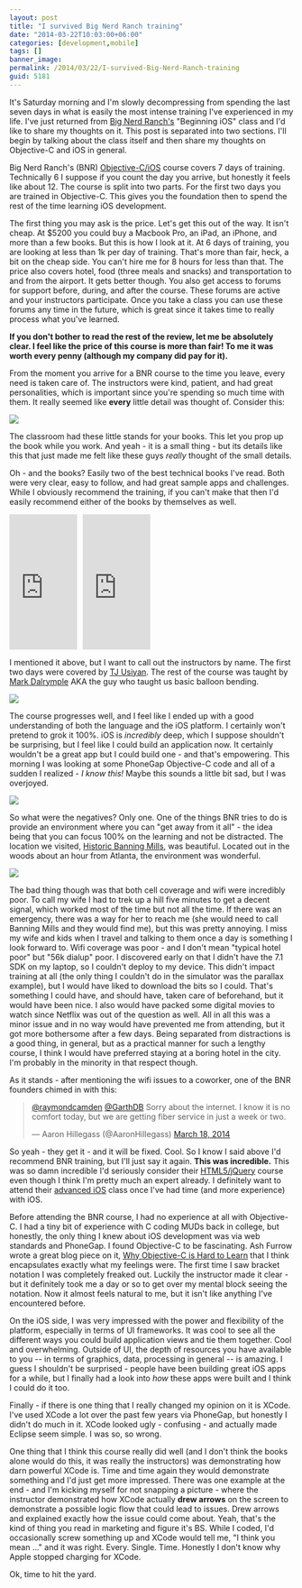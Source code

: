 ```yaml
---
layout: post
title: "I survived Big Nerd Ranch training"
date: "2014-03-22T10:03:00+06:00"
categories: [development,mobile]
tags: []
banner_image: 
permalink: /2014/03/22/I-survived-Big-Nerd-Ranch-training
guid: 5181
---
```


<p>
It's Saturday morning and I'm slowly decompressing from spending the last seven days in what is easily the most intense training I've experienced in my life. I've just returned from <a href="http://www.bignerdranch.com">Big Nerd Ranch's</a> "Beginning iOS" class and I'd like to share my thoughts on it. This post is separated into two sections. I'll begin by talking about the class itself and then share my thoughts on Objective-C and iOS in general.
</p>
<!--more-->
<p>
Big Nerd Ranch's (BNR) <a href="https://training.bignerdranch.com/classes/beginning-ios">Objective-C/iOS</a> course covers 7 days of training. Technically 6 I suppose if you count the day you arrive, but honestly it feels like about 12. The course is split into two parts. For the first two days you are trained in Objective-C. This gives you the foundation then to spend the rest of the time learning iOS development. 
</p>

<p>
The first thing you may ask is the price. Let's get this out of the way. It isn't cheap. At $5200 you could buy a Macbook Pro, an iPad, an iPhone, and more than a few books. But this is how I look at it. At 6 days of training, you are looking at less than 1k per day of training. That's more than fair, heck, a bit on the cheap side. You can't hire me for 8 hours for less than that. The price also covers hotel, food (three meals and snacks) and transportation to and from the airport. It gets better though. You also get access to forums for support before, during, and after the course. These forums are active and your instructors participate. Once you take a class you can use these forums any time in the future, which is great since it takes time to really process what you've learned. 
</p>

<p>
<strong>If you don't bother to read the rest of the review, let me be absolutely clear. I feel like the price of this course is more than fair! To me it was worth every penny (although my company did pay for it).</strong> 
</p>

<p>
From the moment you arrive for a BNR course to the time you leave, every need is taken care of. The instructors were kind, patient, and had great personalities, which is important since you're spending so much time with them. It really seemed like <strong>every</strong> little detail was thought of. Consider this:
</p>

<p>
<img src="https://static.raymondcamden.com/images/book.jpg" />
</p>

<p>
The classroom had these little stands for your books. This let you prop up the book while you work. And yeah - it is a small thing - but its details like this that just made me felt like these guys <i>really</i> thought of the small details.
</p>

<p>
Oh - and the books? Easily two of the best technical books I've read. Both were very clear, easy to follow, and had great sample apps and challenges. While I obviously recommend the training, if you can't make that then I'd easily recommend either of the books by themselves as well. 
</p>

<iframe style="width:120px;height:240px;float:left;margin-right:10px" marginwidth="0" marginheight="0" scrolling="no" frameborder="0" src="http://ws-na.amazon-adsystem.com/widgets/q?ServiceVersion=20070822&Operation=GetAdHtml&ID=OneJS&OneJS=1&source=ac&ref=qf_sp_asin_til&ad_type=product_link&tracking_id=raymondcamden-20&marketplace=amazon&region=US&placement=0321942051&asins=0321942051&show_border=true&link_opens_in_new_window=false&MarketPlace=US">
</iframe>
<iframe style="width:120px;height:240px;" marginwidth="0" marginheight="0" scrolling="no" frameborder="0" src="http://ws-na.amazon-adsystem.com/widgets/q?ServiceVersion=20070822&Operation=GetAdHtml&ID=OneJS&OneJS=1&source=ac&ref=tf_til&ad_type=product_link&tracking_id=raymondcamden-20&marketplace=amazon&region=US&placement=032194206X&asins=032194206X&show_border=true&link_opens_in_new_window=false&MarketPlace=US">
</iframe>

<br clear="left">

<p>
I mentioned it above, but I want to call out the instructors by name. The first two days were covered by <a href="https://twitter.com/griotspeak">TJ Usiyan</a>. The rest of the course was taught by <a href="https://twitter.com/borkware">Mark Dalrymple</a> AKA the guy who taught us basic balloon bending.
</p>
 
<p>
<img src="https://static.raymondcamden.com/images/b.jpg" />
</p>

<p>
The course progresses well, and I feel like I ended up with a good understanding of both the language and the iOS platform. I certainly won't pretend to grok it 100%. iOS  is <i>incredibly</i> deep, which I suppose shouldn't be surprising, but I feel like I could build an application now. It certainly wouldn't be a great app but I could build one - and that's empowering. This morning I was looking at some PhoneGap Objective-C code and all of a sudden I realized - <i>I know this!</i> Maybe this sounds a little bit sad, but I was overjoyed. 
</p>

<p>
<img src="https://static.raymondcamden.com/images/unix-jurassic-park.jpg" />
</p>

<p>
So what were the negatives? Only one. One of the things BNR tries to do is provide an environment where you can "get away from it all" - the idea being that you can focus 100% on the learning and not be distracted. The location we visited, <a href="http://www.historicbanningmills.com/">Historic Banning Mills</a>, was beautiful. Located out in the woods about an hour from Atlanta, the environment was wonderful.
</p>

<p>
<img src="https://static.raymondcamden.com/images/IMG_3420.jpg" />
</p>

<p>
The bad thing though was that both cell coverage and wifi were incredibly poor. To call my wife I had to trek up a hill five minutes to get a decent signal, which worked most of the time but not all the time. If there was an emergency, there was a way for her to reach me (she would need to call Banning Mills and they would find me), but this was pretty annoying. I miss my wife and kids when I travel and talking to them once a day is something I look forward to. Wifi coverage was poor - and I don't mean "typical hotel poor" but "56k dialup" poor. I discovered early on that I didn't have the 7.1 SDK on my laptop, so I couldn't deploy to my device. This didn't impact training at all (the only thing I couldn't do in the simulator was the parallax  example), but I would have liked to download the bits so I could. That's something I could have, and should have, taken care of beforehand, but it would have been nice. I also would have packed some digital movies to watch since Netflix was out of the question as well. All in all this was a minor issue and in no way would have prevented me from attending, but it got more bothersome after a few days. Being separated from distractions is a good thing, in general, but as a practical manner for such a lengthy course, I think I would have preferred staying at a boring hotel in the city. I'm probably in the minority in that respect though. 
</p>

<p>
As it stands - after mentioning the wifi issues to a coworker, one of the BNR founders chimed in with this:
</p>

<blockquote class="twitter-tweet" lang="en"><p><a href="https://twitter.com/raymondcamden">@raymondcamden</a> <a href="https://twitter.com/GarthDB">@GarthDB</a> Sorry about the internet. I know it is no comfort today, but we are getting fiber service in just a week or two.</p>&mdash; Aaron Hillegass (@AaronHillegass) <a href="https://twitter.com/AaronHillegass/statuses/446015224173568000">March 18, 2014</a></blockquote>
<script async src="//platform.twitter.com/widgets.js" charset="utf-8"></script>

<p>
So yeah - they get it - and it will be fixed. Cool. So I know I said above I'd recommend BNR training, but I'll just say it again. <strong>This was incredible.</strong> This was so damn incredible I'd seriously consider their <a href="https://training.bignerdranch.com/classes/html5-apps-with-jquery">HTML5/jQuery</a> course even though I think I'm pretty much an expert already. I definitely want to attend their <a href="https://training.bignerdranch.com/classes/advanced-ios-bootcamp">advanced iOS</a> class once I've had time (and more experience) with iOS. 
</p>

<p>
Before attending the BNR course, I had no experience at all with Objective-C. I had a tiny bit of experience with C coding MUDs back in college, but honestly, the only thing I knew about iOS development was via web standards and PhoneGap. I found Objective-C to be fascinating. Ash Furrow wrote a great blog piece on it, <a href="http://ashfurrow.com/blog/2012/03/why-objective-c-is-hard">Why Objective-C is Hard to Learn</a> that I think encapsulates exactly what my feelings were. The first time I saw bracket notation I was completely freaked out. Luckily the instructor made it clear - but it definitely took me a day or so to get over my mental block seeing the notation. Now it almost feels natural to me, but it isn't like anything I've encountered before.
</p>

<p>
On the iOS side, I was very impressed with the power and flexibility of the platform, especially in terms of UI frameworks. It was cool to see all the different ways you could build application views and tie them together. Cool and overwhelming. Outside of UI, the depth of resources you have available to you -- in terms of graphics, data, processing in general -- is amazing. I guess I shouldn't be surprised - people have been building great iOS apps for a while, but I finally had a look into <i>how</i> these apps were built and I think I could do it too. 
</p>

<p>
Finally - if there is one thing that I really changed my opinion on it is XCode. I've used XCode a lot over the past few years via PhoneGap, but honestly I didn't do much in it. XCode looked ugly - confusing - and actually made Eclipse seem simple. I was so, so wrong.
</p>

<p>
One thing that I think this course really did well (and I don't think the books alone would do this, it was really the instructors) was demonstrating how darn powerful XCode is. Time and time again they would demonstrate something and I'd just get more impressed. There was one example at the end - and I'm kicking myself for not snapping a picture - where the instructor demonstrated how XCode actually <strong>drew arrows</strong> on the screen to demonstrate a possible logic flow that could lead to issues. Drew arrows and explained exactly how the issue could come about. Yeah, that's the kind of thing you read in marketing and figure it's BS. While I coded, I'd occasionally screw something up and XCode would tell me, "I think you mean ..." and it was right. Every. Single. Time. Honestly I don't know why Apple stopped charging for XCode. 
</p>

<p>
Ok, time to hit the yard.
</p>